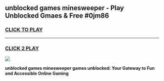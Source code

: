 
## unblocked games minesweeper - Play Unblocked Gmaes & Free #0jm86
<h3>
<a href="https://news.freeplayer.one?title=unblocked_games_minesweeper&ref=24F">CLICK TO PLAY</a></h3>
<hr>

<h3>
<a href="https://news.freeplayer.one?title=unblocked_games_minesweeper&ref=24F">CLICK 2 PLAY</a>
  
</h3>

<a href="https://news.freeplayer.one?title=unblocked_games_minesweeper&ref=24F/"><img src="https://clearcache.store/games.png"></a>


**unblocked games minesweeper games unblocked: Your Gateway to Fun and Accessible Online Gaming**
